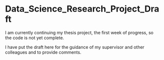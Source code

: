 # Data_Science_Research_Project_Draft

I am currently continuing my thesis project, the first week of progress, so the code is not yet complete.

I have put the draft here for the guidance of my supervisor and other colleagues and to provide comments.
